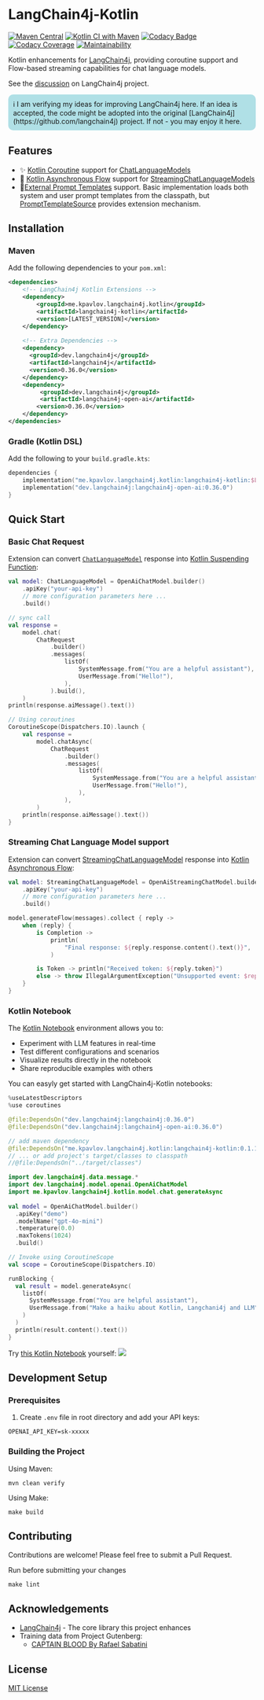 # LangChain4j-Kotlin

[![Maven Central](https://img.shields.io/maven-central/v/me.kpavlov.langchain4j.kotlin/langchain4j-kotlin)](https://repo1.maven.org/maven2/me/kpavlov/langchain4j/kotlin/langchain4j-kotlin/)
[![Kotlin CI with Maven](https://github.com/kpavlov/langchain4j-kotlin/actions/workflows/maven.yml/badge.svg?branch=main)](https://github.com/kpavlov/langchain4j-kotlin/actions/workflows/maven.yml)
[![Codacy Badge](https://app.codacy.com/project/badge/Grade/644f664ad05a4a009b299bc24c8be4b8)](https://app.codacy.com/gh/kpavlov/langchain4j-kotlin/dashboard?utm_source=gh&utm_medium=referral&utm_content=&utm_campaign=Badge_grade)
[![Codacy Coverage](https://app.codacy.com/project/badge/Coverage/644f664ad05a4a009b299bc24c8be4b8)](https://app.codacy.com/gh/kpavlov/langchain4j-kotlin/dashboard?utm_source=gh&utm_medium=referral&utm_content=&utm_campaign=Badge_coverage)
[![Maintainability](https://api.codeclimate.com/v1/badges/176ba2c4e657d3e7981a/maintainability)](https://codeclimate.com/github/kpavlov/langchain4j-kotlin/maintainability)

Kotlin enhancements for [LangChain4j](https://github.com/langchain4j/langchain4j), providing coroutine support and Flow-based streaming capabilities for chat language models.

See the [discussion](https://github.com/langchain4j/langchain4j/discussions/1897) on LangChain4j project.

<p style="background-color: powderblue; padding: 10px; border-radius: 10px">
ℹ️ I am verifying my ideas for improving LangChain4j here. 
If an idea is accepted, the code might be adopted into the original [LangChain4j](https://github.com/langchain4j) project. If not - you may enjoy it here.
</p>

## Features

- ✨ [Kotlin Coroutine](https://kotlinlang.org/docs/coroutines-guide.html) support for [ChatLanguageModels](https://docs.langchain4j.dev/tutorials/chat-and-language-models)
- 🌊 [Kotlin Asynchronous Flow](https://kotlinlang.org/docs/flow.html) support for [StreamingChatLanguageModels](https://docs.langchain4j.dev/tutorials/ai-services#streaming)
- 💄[External Prompt Templates](docs/PromptTemplates.md) support. Basic implementation loads both system and user prompt
  templates from the classpath,
  but [PromptTemplateSource](langchain4j-kotlin/src/main/kotlin/me/kpavlov/langchain4j/kotlin/prompt/PromptTemplateSource.kt)
  provides extension mechanism.

## Installation

### Maven

Add the following dependencies to your `pom.xml`:

```xml
<dependencies>
    <!-- LangChain4j Kotlin Extensions -->
    <dependency>
        <groupId>me.kpavlov.langchain4j.kotlin</groupId>
        <artifactId>langchain4j-kotlin</artifactId>
        <version>[LATEST_VERSION]</version>
    </dependency>
    
    <!-- Extra Dependencies -->
    <dependency>
      <groupId>dev.langchain4j</groupId>
      <artifactId>langchain4j</artifactId>
      <version>0.36.0</version>
    </dependency>
    <dependency>
         <groupId>dev.langchain4j</groupId>
         <artifactId>langchain4j-open-ai</artifactId>
        <version>0.36.0</version>
    </dependency>
</dependencies>
```

### Gradle (Kotlin DSL)

Add the following to your `build.gradle.kts`:

```kotlin
dependencies {
    implementation("me.kpavlov.langchain4j.kotlin:langchain4j-kotlin:$LATEST_VERSION")
    implementation("dev.langchain4j:langchain4j-open-ai:0.36.0")
}
```

## Quick Start

### Basic Chat Request

Extension can convert [`ChatLanguageModel`](https://docs.langchain4j.dev/tutorials/chat-and-language-models) response into [Kotlin Suspending Function](https://kotlinlang.org/docs/coroutines-basics.html):

```kotlin
val model: ChatLanguageModel = OpenAiChatModel.builder()
    .apiKey("your-api-key")
    // more configuration parameters here ...
    .build()

// sync call
val response =
    model.chat(
        ChatRequest
            .builder()
            .messages(
                listOf(
                    SystemMessage.from("You are a helpful assistant"),
                    UserMessage.from("Hello!"),
                ),
            ).build(),
    )
println(response.aiMessage().text())

// Using coroutines
CoroutineScope(Dispatchers.IO).launch {
    val response =
        model.chatAsync(
            ChatRequest
                .builder()
                .messages(
                    listOf(
                        SystemMessage.from("You are a helpful assistant"),
                        UserMessage.from("Hello!"),
                    ),
                ),
        )
    println(response.aiMessage().text())
}      
```

### Streaming Chat Language Model support

Extension can convert [StreamingChatLanguageModel](https://docs.langchain4j.dev/tutorials/response-streaming) response into [Kotlin Asynchronous Flow](https://kotlinlang.org/docs/flow.html):
```kotlin
val model: StreamingChatLanguageModel = OpenAiStreamingChatModel.builder()
    .apiKey("your-api-key")
    // more configuration parameters here ...
    .build()

model.generateFlow(messages).collect { reply ->
    when (reply) {
        is Completion ->
            println(
                "Final response: ${reply.response.content().text()}",
            )

        is Token -> println("Received token: ${reply.token}")
        else -> throw IllegalArgumentException("Unsupported event: $reply")
    }
}
```

### Kotlin Notebook

The [Kotlin Notebook](https://kotlinlang.org/docs/kotlin-notebook-overview.html) environment allows you to:

* Experiment with LLM features in real-time
* Test different configurations and scenarios
* Visualize results directly in the notebook
* Share reproducible examples with others

You can easyly get started with LangChain4j-Kotlin notebooks:

```kotlin notebook
%useLatestDescriptors
%use coroutines

@file:DependsOn("dev.langchain4j:langchain4j:0.36.0")
@file:DependsOn("dev.langchain4j:langchain4j-open-ai:0.36.0")

// add maven dependency
@file:DependsOn("me.kpavlov.langchain4j.kotlin:langchain4j-kotlin:0.1.1")
// ... or add project's target/classes to classpath
//@file:DependsOn("../target/classes")

import dev.langchain4j.data.message.*
import dev.langchain4j.model.openai.OpenAiChatModel
import me.kpavlov.langchain4j.kotlin.model.chat.generateAsync
  
val model = OpenAiChatModel.builder()
  .apiKey("demo")
  .modelName("gpt-4o-mini")
  .temperature(0.0)
  .maxTokens(1024)
  .build()

// Invoke using CoroutineScope
val scope = CoroutineScope(Dispatchers.IO)

runBlocking {
  val result = model.generateAsync(
    listOf(
      SystemMessage.from("You are helpful assistant"),
      UserMessage.from("Make a haiku about Kotlin, Langchani4j and LLM"),
    )
  )
  println(result.content().text())
}
```
Try [this Kotlin Notebook](langchain4j-kotlin/notebooks/lc4kNotebook.ipynb)  yourself:
![](docs/kotlin-notebook-1.png)

## Development Setup

### Prerequisites

1. Create `.env` file in root directory and add your API keys:

```dotenv
OPENAI_API_KEY=sk-xxxxx
```

### Building the Project

Using Maven:
```shell
mvn clean verify
```

Using Make:
```shell
make build
```

## Contributing

Contributions are welcome! Please feel free to submit a Pull Request.

Run before submitting your changes
```shell
make lint
```

## Acknowledgements

- [LangChain4j](https://github.com/langchain4j/langchain4j) - The core library this project enhances
- Training data from Project Gutenberg:
  - [CAPTAIN BLOOD By Rafael Sabatini](https://www.gutenberg.org/cache/epub/1965/pg1965.txt)

## License

[MIT License](LICENSE.txt)
